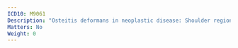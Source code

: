 ```yaml
---
ICD10: M9061
Description: "Osteitis deformans in neoplastic disease: Shoulder region"
Matters: No
Weight: 0
---
```


